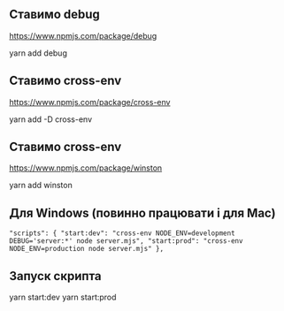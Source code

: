 ## Ставимо debug

https://www.npmjs.com/package/debug

yarn add debug

## Ставимо cross-env

https://www.npmjs.com/package/cross-env

yarn add -D cross-env

## Ставимо cross-env

https://www.npmjs.com/package/winston

yarn add winston

## Для Windows (повинно працювати і для Mac)

`
"scripts": {
"start:dev": "cross-env NODE_ENV=development DEBUG='server:*' node server.mjs",
"start:prod": "cross-env NODE_ENV=production node server.mjs"
},
`

## Запуск скрипта

yarn start:dev
yarn start:prod

